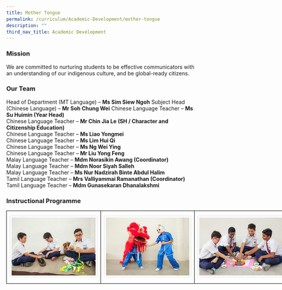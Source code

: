 ```yaml
---
title: Mother Tongue
permalink: /curriculum/Academic-Development/mother-tongue
description: ""
third_nav_title: Academic Development
---
```

### Mission

We are committed to nurturing students to be effective communicators with an understanding of our indigenous culture, and be global-ready citizens.

### Our Team

Head of Department (MT Language) – **Ms Sim Siew Ngoh**
Subject Head (Chinese Language) – **Mr Soh Chung Wei** 
Chinese Language Teacher – **Ms Su Huimin (Year Head)**   
Chinese Language Teacher – **Mr Chin Jia Le (SH / Character and Citizenship Education)**   
Chinese Language Teacher – **Ms Liao Yongmei**  
Chinese Language Teacher – **Ms Lim Hui Qi**   
Chinese Language Teacher – **Ms Ng Wei Ying**   
Chinese Language Teacher – **Mr Liu Yong Feng**    
Malay Language Teacher – **Mdm Norasikin Awang (Coordinator)**    
Malay Language Teacher – **Mdm Noor Siyah Salleh**    
Malay Language Teacher – **Ms Nur Nadzirah Binte Abdul Halim**    
Tamil Language Teacher – **Mrs Valliyammai Ramanathan (Coordinator)**     
Tamil Language Teacher – **Mdm Gunasekaran Dhanalakshmi**

### Instructional Programme

<style type="text/css">
.tg  {border-collapse:collapse;border-spacing:0;margin:0px auto;}
.tg td{border-color:black;border-style:solid;border-width:1px;font-family:Arial, sans-serif;font-size:14px;
  overflow:hidden;padding:10px 5px;word-break:normal;}
.tg th{border-color:black;border-style:solid;border-width:1px;font-family:Arial, sans-serif;font-size:14px;
  font-weight:normal;overflow:hidden;padding:10px 5px;word-break:normal;}
.tg .tg-0lax{text-align:left;vertical-align:top}
</style>
<table class="tg" style="undefined;table-layout: fixed; width: 750px">
<colgroup>
<col style="width: 250px">
<col style="width: 250px">
<col style="width: 250px">
</colgroup>
<tbody>
  <tr>
    <td class="tg-0lax"><img src="/images/mt_prog1.png"></td>
    <td class="tg-0lax"><img src="/images/mt_prog2.png"></td>
    <td class="tg-0lax"><img src="/images/mt_prog3.png"></td>
  </tr>
</tbody>
</table>